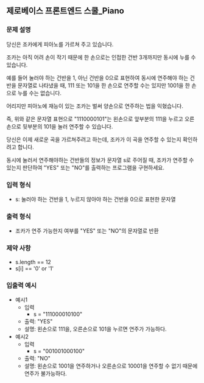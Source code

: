 ## 제로베이스 프론트엔드 스쿨_Piano
### 문제 설명
당신은 조카에게 피아노를 가르쳐 주고 있습니다.

조카는 아직 어려 손이 작기 때문에 한 손으로는 인접한 건반 3개까지만 동시에 누를 수 있습니다.

예를 들어 눌러야 하는 건반을 1, 아닌 건반을 0으로 표현하여 동시에 연주해야 하는 건반을 문자열로 나타냈을 때, 111 또는 101을 한 손으로 연주할 수는 있지만 1001을 한 손으로 누를 수는 없습니다.

어리지만 피아노에 재능이 있는 조카는 벌써 양손으로 연주하는 법을 익혔습니다.

즉, 위와 같은 문자열 표현으로 "1110000101"는 왼손으로 앞부분의 111을 누르고 오른손으로 뒷부분의 101을 눌러 연주할 수 있습니다.

당신은 이제 새로운 곡을 가르쳐주려고 하는데, 조카가 이 곡을 연주할 수 있는지 확인하려고 합니다.

동시에 눌러서 연주해야하는 건반들의 정보가 문자열 s로 주어질 때, 조카가 연주할 수 있는지 판단하여 "YES" 또는 "NO"를 출력하는 프로그램을 구현하세요.

### 입력 형식
* s: 눌러야 하는 건반을 1, 누르지 않아야 하는 건반을 0으로 표현한 문자열
### 출력 형식
* 조카가 연주 가능한지 여부를 "YES" 또는 "NO"의 문자열로 반환
### 제약 사항
* s.length == 12
* s[i] == '0' or '1'
### 입출력 예시
* 예시1
  * 입력
    * s = "111000010100"
  * 출력: "YES"
  * 설명: 왼손으로 111을, 오른손으로 101을 누르면 연주가 가능하다.
* 예시2
  * 입력
    * s = "001001000100"
  * 출력: "NO"
  * 설명: 왼손으로 1001을 연주하거나 오른손으로 10001을 연주할 수 없기 때문에 연주가 불가능하다.
